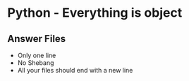# Python - Everything is object

## Answer Files
- Only one line
- No Shebang
- All your files should end with a new line
